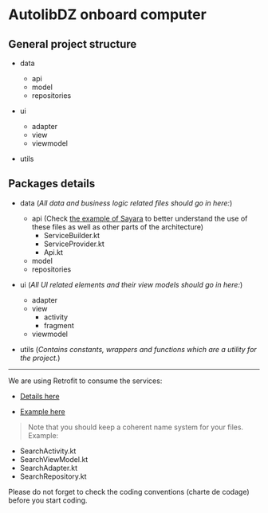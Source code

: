 # AutolibDZ onboard computer



## General project structure
- data
    - api
    - model
    - repositories


- ui
    - adapter
    - view
    - viewmodel


- utils

## Packages details
- data
(_All data and business logic related files should go in here:_)
    - api (Check [the example of Sayara](https://github.com/NadjibSb/SayaraDz-EE-Mobile/tree/master/app/src/main/java/sayaradz/api) to better understand the use of these files as well as other parts of the architecture)
        - ServiceBuilder.kt
        - ServiceProvider.kt
        - Api.kt
    - model
    - repositories

- ui
(_All UI related elements and their view models should go in here:_)
    - adapter
    - view
        - activity 
        - fragment 
    - viewmodel

- utils
(_Contains constants, wrappers and functions which are a utility for the project._)

___


We are using Retrofit to consume the services:
- [Details here](https://square.github.io/retrofit/)

- [Example here](https://blog.mindorks.com/using-retrofit-with-kotlin-coroutines-in-android)



> Note that you should keep a coherent name system for your files. Example: 
* SearchActivity.kt
* SearchViewModel.kt
* SearchAdapter.kt
* SearchRepository.kt

Please do not forget to check the coding conventions (charte de codage) before you start coding.

